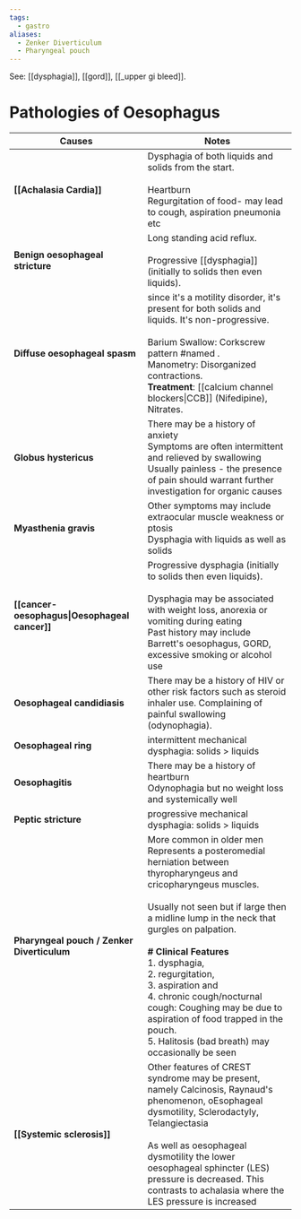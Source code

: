 ```yaml
---
tags:
  - gastro
aliases:
  - Zenker Diverticulum
  - Pharyngeal pouch
---
```

See: [[dysphagia]], [[gord]], [[_upper gi bleed]].

# Pathologies of Oesophagus

| **Causes**                                     | Notes                                                                                                                                                                                                                                                                                                                                                                                                                                                                            |
| ---------------------------------------------- | -------------------------------------------------------------------------------------------------------------------------------------------------------------------------------------------------------------------------------------------------------------------------------------------------------------------------------------------------------------------------------------------------------------------------------------------------------------------------------- |
| **[[Achalasia Cardia]]**                       | Dysphagia of both liquids and solids from the start.<br><br>Heartburn  <br>Regurgitation of food- may lead to cough, aspiration pneumonia etc                                                                                                                                                                                                                                                                                                                                    |
| **Benign oesophageal stricture**               | Long standing acid reflux.<br><br>Progressive [[dysphagia]] (initially to solids then even liquids).                                                                                                                                                                                                                                                                                                                                                                             |
| **Diffuse oesophageal spasm**                  | since it's a motility disorder, it's present for both solids and liquids. It's non-progressive. <br><br>Barium Swallow: Corkscrew pattern #named . <br>Manometry: Disorganized contractions. <br>**Treatment**: [[calcium channel blockers\|CCB]] (Nifedipine), Nitrates.                                                                                                                                                                                                        |
| **Globus hystericus**                          | There may be a history of anxiety  <br>Symptoms are often intermittent and relieved by swallowing  <br>Usually painless - the presence of pain should warrant further investigation for organic causes                                                                                                                                                                                                                                                                           |
| **Myasthenia gravis**                          | Other symptoms may include extraocular muscle weakness or ptosis  <br>Dysphagia with liquids as well as solids                                                                                                                                                                                                                                                                                                                                                                   |
| **[[cancer- oesophagus\|Oesophageal cancer]]** | Progressive dysphagia (initially to solids then even liquids).<br><br>Dysphagia may be associated with weight loss, anorexia or vomiting during eating  <br>Past history may include Barrett's oesophagus, GORD, excessive smoking or alcohol use                                                                                                                                                                                                                                |
| **Oesophageal candidiasis**                    | There may be a history of HIV or other risk factors such as steroid inhaler use. Complaining of painful swallowing (odynophagia).                                                                                                                                                                                                                                                                                                                                                |
| **Oesophageal ring**                           | intermittent mechanical dysphagia: solids > liquids                                                                                                                                                                                                                                                                                                                                                                                                                              |
| **Oesophagitis**                               | There may be a history of heartburn  <br>Odynophagia but no weight loss and systemically well                                                                                                                                                                                                                                                                                                                                                                                    |
| **Peptic stricture**                           | progressive mechanical dysphagia: solids > liquids                                                                                                                                                                                                                                                                                                                                                                                                                               |
| **Pharyngeal pouch / Zenker Diverticulum**     | More common in older men  <br>Represents a posteromedial herniation between thyropharyngeus and cricopharyngeus muscles.<br><br>Usually not seen but if large then a midline lump in the neck that gurgles on palpation.<br><br>**# Clinical Features**<br>1. dysphagia, <br>2. regurgitation, <br>3. aspiration and <br>4. chronic cough/nocturnal cough: Coughing may be due to aspiration of food trapped in the pouch.<br>5. Halitosis (bad breath) may occasionally be seen |
| **[[Systemic sclerosis]]**                     | Other features of CREST syndrome may be present, namely Calcinosis, Raynaud's phenomenon, oEsophageal dysmotility, Sclerodactyly, Telangiectasia  <br>  <br>As well as oesophageal dysmotility the lower oesophageal sphincter (LES) pressure is decreased. This contrasts to achalasia where the LES pressure is increased                                                                                                                                                      |
